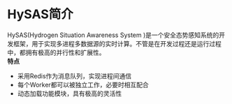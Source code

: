 # HySAS简介
HySAS(Hydrogen Situation Awareness System )是一个安全态势感知系统的开发框架，用于实现多进程多数据源的实时计算。不管是在开发过程还是运行过程中，都拥有极高的并行性和扩展性。  
**特点**
+ 采用Redis作为消息队列，实现进程间通信
+ 每个Worker都可以被独立工作，必要时相互配合
+ 动态加载功能模块，具有极高的灵活性
